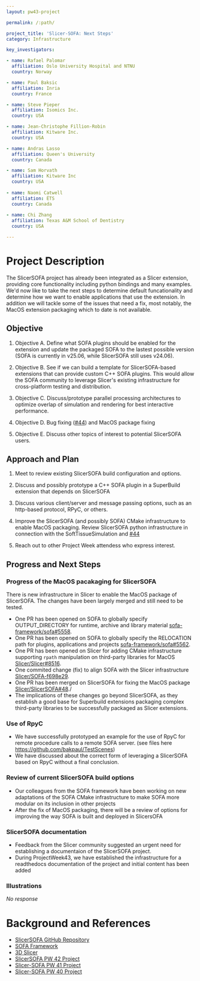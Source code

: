 ```yaml
---
layout: pw43-project

permalink: /:path/

project_title: 'Slicer-SOFA: Next Steps'
category: Infrastructure

key_investigators:

- name: Rafael Palomar
  affiliation: Oslo University Hospital and NTNU
  country: Norway

- name: Paul Baksic
  affiliation: Inria
  country: France

- name: Steve Pieper
  affiliation: Isomics Inc.
  country: USA

- name: Jean-Christophe Fillion-Robin
  affiliation: Kitware Inc.
  country: USA

- name: Andras Lasso
  affiliation: Queen's University
  country: Canada

- name: Sam Horvath
  affiliation: Kitware Inc
  country: USA
  
- name: Naomi Catwell
  affiliation: ÉTS
  country: Canada
  
- name: Chi Zhang
  affiliation: Texas A&M School of Dentistry
  country: USA

---
```


# Project Description

<!-- Add a short paragraph describing the project. -->


The SlicerSOFA project has already been integrated as a Slicer extension, providing core functionality including python bindings and many examples.
We'd now like to take the next steps to determine default funcationality and determine how we want to enable applications that use the extension. In addition we will tackle some of the issues that need a fix, most notably, the MacOS extension packaging which to date is not available.

## Objective

<!-- Describe here WHAT you would like to achieve (what you will have as end result). -->


1. Objective A. Define what SOFA plugins should be enabled for the extension and update the packaged SOFA to the lastest possible version (SOFA is currently in v25.06, while SlicerSOFA still uses v24.06).

2. Objective B. See if we can build a template for SlicerSOFA-based extensions that can provide custom C++ SOFA plugins.
This would allow the SOFA community to leverage Slicer's existing infrastructure for cross-platform testing and distribution.

3. Objective C. Discuss/prototype parallel processing architectures to optimize overlap of simulation and rendering for best interactive performance.
 
4. Objective D. Bug fixing ([#44](https://github.com/slicer/slicersofa/issues/44)) and MacOS package fixing

5. Objective E. Discuss other topics of interest to potential SlicerSOFA users.

## Approach and Plan

<!-- Describe here HOW you would like to achieve the objectives stated above. -->

1. Meet to review existing SlicerSOFA build configuration and options.

2. Discuss and possibly prototype a C++ SOFA plugin in a SuperBuild extension that depends on SlicerSOFA

3. Discuss various client/server and message passing options, such as an http-based protocol, RPyC, or others.
   
4. Improve the SlicerSOFA (and possibly SOFA) CMake infrastructure to enable MacOS packaging. Review SlicerSOFA python infrastructure in connection with the SoftTissueSimulation and [#44](https://github.com/Slicer/SlicerSOFA/issues/44) 

6. Reach out to other Project Week attendess who express interest.


## Progress and Next Steps

<!-- Update this section as you make progress, describing of what you have ACTUALLY DONE.
     If there are specific steps that you could not complete then you can describe them here, too. -->
### Progress of the MacOS pacakaging for SlicerSOFA
There is new infrastructure in Slicer to enable the MacOS package of SlicerSOFA. The changes have been largely merged and still need to be tested. 
  - One PR has been opened on SOFA to globally specify OUTPUT_DIRECTORY for runtime, archive and library material [sofa-framework/sofa#5558](https://github.com/sofa-framework/sofa/pull/5558).
  - One PR has been opened on SOFA to globally specify the RELOCATION path for plugins, applications and projects [sofa-framework/sofa#5562](https://github.com/sofa-framework/sofa/pull/5562).
  - One PR has been opened on Slicer for adding CMake infrastructure supporting `rpath` manipulation on third-party libraries for MacOS [Slicer/Slicer#8516](https://github.com/Slicer/Slicer/pull/8516).
  - One commited change (fix) to align SOFA with the Slicer infrastructure [Slicer/SOFA-f698e29](https://github.com/Slicer/sofa/commit/f698e29e66e24c702e665c9fb80822731dd31407). 
  - One PR has been merged on SlicerSOFA for fixing the MacOS package [Slicer/SlicerSOFA#48](https://github.com/Slicer/SlicerSOFA/pull/48)./
  - The implications of these changes go beyond SlicerSOFA, as they establish a good base for Superbuild extensions packaging complex third-party libraries to be successfully packaged as Slicer extensions.

### Use of RpyC
  - We have successfully prototyped an example for the use of RpyC for remote procedure calls to a remote SOFA server. (see files here https://github.com/bakpaul/TestScenes)
  - We have discussed about the correct form of leveraging a SlicerSOFA based on RpyC without a final conclusion.

### Review of current SlicerSOFA build options
  - Our colleagues from the SOFA framework have been working on new adaptations of the SOFA CMake infrastructure to make SOFA more modular on its inclusion in other projects
  - After the fix of MacOS packaging, there will be a review of options for improving the way SOFA is built and deployed in SlicersOFA

### SlicerSOFA documentation
  - Feedback from the Slicer community suggested an urgent need for establishing a documentaion of the SlicerSOFA project.
  - During ProjectWeek43, we have established the infrastructure for a readthedocs documentation of the project and initial content has been added

### Illustrations

<!-- Add pictures and links to videos that demonstrate what has been accomplished. -->


_No response_



# Background and References

<!-- If you developed any software, include link to the source code repository.
     If possible, also add links to sample data, and to any relevant publications. -->


- [SlicerSOFA GitHub Repository](https://github.com/Slicer/SlicerSOFA)
- [SOFA Framework](https://www.sofa-framework.org/)
- [3D Slicer](https://www.slicer.org/)
- [SlicerSOFA PW 42 Project](https://projectweek.na-mic.org/PW42_2025_GranCanaria/Projects/SlicerSofaIntegrationOfSofaWith3DSlicerForAdvancedMedicalSimulations/)
- [Slicer-SOFA PW 41 Project](https://projectweek.na-mic.org/PW41_2024_MIT/Projects/SlicerSofa/)
- [Slicer-SOFA PW 40 Project](https://projectweek.na-mic.org/PW40_2024_GranCanaria/Projects/SlicerSofaIntegration/)
